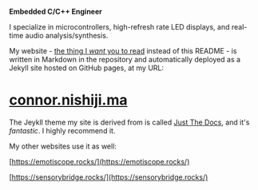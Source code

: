 **Embedded C/C++ Engineer**

I specialize in microcontrollers, high-refresh rate LED displays, and real-time audio analysis/synthesis.

My website - [the thing I *want* you to read](https://connor.nishiji.ma) instead of this README - is written in Markdown in the repository and automatically deployed as a Jekyll site hosted on GitHub pages, at my URL:

# [connor.nishiji.ma](https://connor.nishiji.ma)

The Jeykll theme my site is derived from is called [Just The Docs](https://github.com/just-the-docs/just-the-docs), and it's *fantastic*. I highly recommend it.

My other websites use it as well:

[https://emotiscope.rocks/](https://emotiscope.rocks/)

[https://sensorybridge.rocks/](https://sensorybridge.rocks/)

